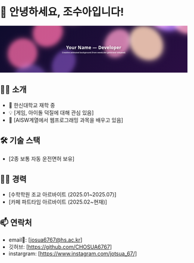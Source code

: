 # 👋 안녕하세요, 조수아입니다!

<!-- file: header.svg -->
<svg xmlns="http://www.w3.org/2000/svg" width="1200" height="300" viewBox="0 0 1200 300" preserveAspectRatio="xMidYMid slice" role="img" aria-label="Animated background">
  <!-- foreignObject 내부에 XHTML/CSS를 넣어 GitHub README에서 애니메이션을 동작시키는 기법 -->
  <foreignObject x="0" y="0" width="100%" height="100%">
    <div xmlns="http://www.w3.org/1999/xhtml">
      <style>
        /* 기본 레이아웃 */
        :root{
          --bg:#0f0c2d;
          --particle-size:5vmax;
        }
        *{box-sizing:border-box}
        html,body{
          margin:0;padding:0;width:100%;height:100%;
        }
        .hero{
          width:1200px;         /* SVG 뷰포트에 고정 폭 */
          height:300px;
          display:block;
          background: linear-gradient(135deg,var(--bg) 0%, #2b0e44 100%);
          overflow:hidden;
          position:relative;
          font-family: system-ui, -apple-system, "Segoe UI", Roboto, "Helvetica Neue", Arial;
        }
        /* 중앙 텍스트 (옵션) */
        .center {
          position: absolute;
          left: 50%;
          top: 50%;
          transform: translate(-50%,-50%);
          color: #fff;
          text-align:center;
          font-weight:600;
          text-shadow:0 6px 18px rgba(0,0,0,0.6);
          pointer-events:none;
        }
        .center h1{ margin:0;font-size:28px;letter-spacing:0.6px; }
        .center p{ margin:4px 0 0 0;font-size:12px;opacity:0.85 }
        .background{ position:absolute; inset:0; width:100%; height:100%; }
        .background span{
          position:absolute;
          width:var(--particle-size);
          height:var(--particle-size);
          border-radius:50%;
          filter:blur(12px);
          opacity:0.9;
          transform: translate3d(0,0,0);
          animation: float linear infinite;
          mix-blend-mode: screen;
        }
        @keyframes float{
          0%   { transform: translateY(10vh) scale(0.85) rotate(0deg); opacity:0.7; }
          50%  { transform: translateY(-18vh) scale(1.05) rotate(90deg); opacity:1; }
          100% { transform: translateY(10vh) scale(0.9) rotate(180deg); opacity:0.7; }
        }
        .background span:nth-child(1){ left:6%;  top:30%;  background: #583C87; width:6vmax; height:6vmax; animation-duration:18s; animation-delay:-2s; box-shadow:0 0 40px #583C87;}
        .background span:nth-child(2){ left:18%; top:62%;  background: #E45A84; width:4.5vmax; animation-duration:14s; animation-delay:-4s; box-shadow:0 0 36px #E45A84;}
        .background span:nth-child(3){ left:30%; top:18%;  background: #FFACAC; width:5vmax; animation-duration:20s; animation-delay:-6s; box-shadow:0 0 44px #FFACAC;}
        .background span:nth-child(4){ left:44%; top:50%;  background: #6B34A8; width:7vmax; animation-duration:22s; animation-delay:-8s; box-shadow:0 0 48px #6B34A8;}
        .background span:nth-child(5){ left:56%; top:12%;  background: #F08FB3; width:4vmax; animation-duration:16s; animation-delay:-3s; box-shadow:0 0 34px #F08FB3;}
        .background span:nth-child(6){ left:68%; top:68%;  background: #FFD3A5; width:6vmax; animation-duration:19s; animation-delay:-5s; box-shadow:0 0 40px #FFD3A5;}
        .background span:nth-child(7){ left:80%; top:28%;  background: #9B6CF1; width:5.5vmax; animation-duration:24s; animation-delay:-7s; box-shadow:0 0 46px #9B6CF1;}
        .background span:nth-child(8){ left:88%; top:58%;  background: #FF7AA2; width:4.2vmax; animation-duration:15s; animation-delay:-1s; box-shadow:0 0 32px #FF7AA2;}
        .background span:nth-child(9){ left:10%; top:8%;   background: #3E1E68; width:5vmax; animation-duration:21s; animation-delay:-9s; box-shadow:0 0 42px #3E1E68;}
        .background span:nth-child(10){ left:22%; top:82%; background: #FFB4C6; width:3.8vmax; animation-duration:13s; animation-delay:-11s; box-shadow:0 0 30px #FFB4C6;}
        .background span:nth-child(11){ left:36%; top:72%; background: #A56CF0; width:6.5vmax; animation-duration:23s; animation-delay:-2s; box-shadow:0 0 50px #A56CF0;}
        .background span:nth-child(12){ left:48%; top:26%; background: #E96A7C; width:4.6vmax; animation-duration:17s; animation-delay:-6s; box-shadow:0 0 36px #E96A7C;}
        .background span:nth-child(13){ left:60%; top:46%; background: #FFB9B9; width:5.2vmax; animation-duration:18s; animation-delay:-8s; box-shadow:0 0 38px #FFB9B9;}
        .background span:nth-child(14){ left:72%; top:10%; background: #7C3B9B; width:7.2vmax; animation-duration:25s; animation-delay:-12s; box-shadow:0 0 52px #7C3B9B;}
        .background span:nth-child(15){ left:4%;  top:54%; background: #E45A84; width:4.8vmax; animation-duration:14s; animation-delay:-3s; box-shadow:0 0 34px #E45A84;}
        .background span:nth-child(16){ left:92%; top:6%;  background: #FF9FB7; width:5vmax; animation-duration:16s; animation-delay:-4s; box-shadow:0 0 36px #FF9FB7;}
        .background span:nth-child(17){ left:62%; top:82%; background: #CFA6FF; width:6vmax; animation-duration:20s; animation-delay:-9s; box-shadow:0 0 44px #CFA6FF;}
        .background span:nth-child(18){ left:28%; top:40%; background: #5D3B8D; width:3.6vmax; animation-duration:12s; animation-delay:-2s; box-shadow:0 0 30px #5D3B8D;}
        .background span:nth-child(19){ left:46%; top:86%; background: #FFB4A2; width:4.1vmax; animation-duration:15s; animation-delay:-7s; box-shadow:0 0 34px #FFB4A2;}
        .background span:nth-child(20){ left:76%; top:36%; background: #FF8FB6; width:5.7vmax; animation-duration:19s; animation-delay:-6s; box-shadow:0 0 40px #FF8FB6;}
        /* 반응형(뷰포트에 따라 줄임) */
        @media (max-width:800px){
          svg{height:200px}
          .hero{height:200px;width:100%}
          .center h1{font-size:20px}
        }
      </style>
      <div class="hero" aria-hidden="true">
        <div class="background" role="presentation">
          <!-- 20개의 span: CodePen의 'bokeh' 스타일을 단순화/정적화한 버전 -->
          <span></span><span></span><span></span><span></span><span></span>
          <span></span><span></span><span></span><span></span><span></span>
          <span></span><span></span><span></span><span></span><span></span>
          <span></span><span></span><span></span><span></span><span></span>
        </div>
        <!-- 가운데 텍스트는 선택사항입니다. 원하면 수정/삭제하세요 -->
        <div class="center">
          <h1>Your Name — Developer</h1>
          <p>Creative animated background (from wweb.dev generator adapted)</p>
        </div>
      </div>
    </div>
  </foreignObject>
</svg>


## 👨‍💻 소개
- 🏫 한신대학교 재학 중
- 💡 [게임, 아이돌 덕질에 대해 관심 있음]
- 🌱 [AISW계열에서 웹프로그래밍 과목을 배우고 있음]

## 🛠️ 기술 스택
*   [2종 보통 자동 운전면허 보유]

## 👨‍💻 경력
*   [수학학원 조교 아르바이트 (2025.01~2025.07)]
*   [카페 파트타임 아르바이트 (2025.02~현재)]

<!--
<p>
  <img src="https://img.shields.io/badge/Python-3776AB?style=for-the-badge&logo=python&logoColor=white">
  <img src="https://img.shields.io/badge/JavaScript-F7DF1E?style=for-the-badge&logo=javascript&logoColor=black">
  <img src="https://img.shields.io/badge/React-61DAFB?style=for-the-badge&logo=react&logoColor=black">
</p>
-->

## 📫 연락처
- email📧: [josua6767@hs.ac.kr]
- 깃허브: [https://github.com/CHOSUA6767]
- instargram: [https://www.instagram.com/jotsua_67/]